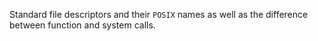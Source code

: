 Standard file descriptors and their `POSIX` names as well as the difference between function and system calls.
